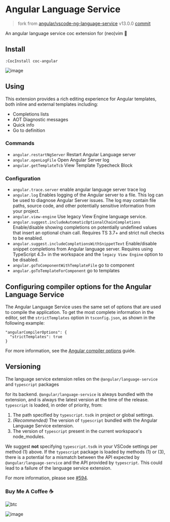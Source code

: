 # Angular Language Service

> fork from [angular/vscode-ng-language-service](https://github.com/angular/vscode-ng-language-service) v13.0.0
> [commit](https://github.com/angular/vscode-ng-language-service/commit/aaa01694c82a227f10b1b08714a21d7372ce322f)

An angular language service coc extension for (neo)vim 💖

## Install

``` vim
:CocInstall coc-angular
```

![image](https://user-images.githubusercontent.com/5492542/55223095-6826b180-5248-11e9-8bca-f0528c456850.png)

## Using

This extension provides a rich editing experience for Angular templates, both inline
and external templates including:

* Completions lists
* AOT Diagnostic messages
* Quick info
* Go to definition

### Commands

- `angular.restartNgServer` Restart Angular Language server
- `angular.openLogFile` Open Angular Server log
- `angular.getTemplateTcb` View Template Typecheck Block

### Configuration

- `angular.trace.server` enable angular language server trace log
- `angular.log` Enables logging of the Angular server to a file. This log can be used to diagnose Angular Server issues. The log may contain file paths, source code, and other potentially sensitive information from your project.
- `angular.view-engine` Use legacy View Engine language service.
- `angular.suggest.includeAutomaticOptionalChainCompletions` Enable/disable showing completions on potentially undefined values that insert an optional chain call. Requires TS 3.7+ and strict null checks to be enabled.
- `angular.suggest.includeCompletionsWithSnippetText` Enable/disable snippet completions from Angular language server. Requires using TypeScript 4.3+ in the workspace and the `legacy View Engine` option to be disabled.
- `angular.goToComponentWithTemplateFile` go to component
- `angular.goToTemplateForComponent` go to templates

## Configuring compiler options for the Angular Language Service

The Angular Language Service uses the same set of options that are used to compile the application.
To get the most complete information in the editor, set the `strictTemplates` option in `tsconfig.json`,
as shown in the following example:

```
"angularCompilerOptions": {
  "strictTemplates": true
}
```

For more information, see the [Angular compiler options](https://angular.io/guide/angular-compiler-options) guide.

## Versioning

The language service extension relies on the `@angular/language-service` and `typescript` packages

for its backend. `@angular/language-service` is always bundled with the extension, and is always
the latest version at the time of the release.
`typescript` is loaded, in order of priority, from:

1. The path specified by `typescript.tsdk` in project or global settings.
2. _(Recommended)_ The version of `typescript` bundled with the Angular Language Service extension.
3. The version of `typescript` present in the current workspace's node_modules.

We suggest **not** specifying `typescript.tsdk` in your VSCode settings
per method (1) above. If the `typescript` package is loaded by methods (1) or (3), there is a potential
for a mismatch between the API expected by `@angular/language-service` and the API provided by `typescript`.
This could lead to a failure of the language service extension.

For more information, please see [#594](https://github.com/angular/vscode-ng-language-service/issues/594).

### Buy Me A Coffee ☕️

![btc](https://img.shields.io/keybase/btc/iamcco.svg?style=popout-square)

![image](https://user-images.githubusercontent.com/5492542/42771079-962216b0-8958-11e8-81c0-520363ce1059.png)
